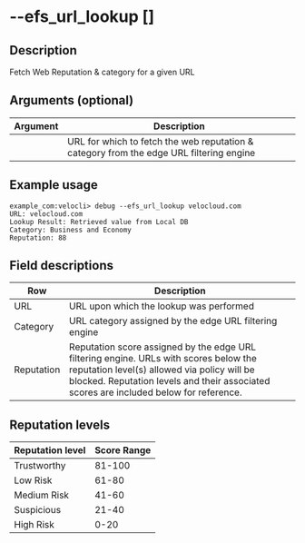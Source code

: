#	--efs_url_lookup [<destination URL>]

##	Description
Fetch Web Reputation & category for a given URL

##  Arguments (optional)
| Argument | Description |
|---|---|
| <destination URL> | URL for which to fetch the web reputation & category from the edge URL filtering engine |

##  Example usage
```
example_com:velocli> debug --efs_url_lookup velocloud.com
URL: velocloud.com
Lookup Result: Retrieved value from Local DB
Category: Business and Economy
Reputation: 88
```

##  Field descriptions
| Row | Description |
|---|---|
| URL | URL upon which the lookup was performed |
| Category | URL category assigned by the edge URL filtering engine |
| Reputation | Reputation score assigned by the edge URL filtering engine.  URLs with scores below the reputation level(s) allowed via policy will be blocked.  Reputation levels and their associated scores are included below for reference. |

##  Reputation levels
| Reputation level | Score Range |
|---|---|
| Trustworthy | 81-100 |
| Low Risk | 61-80 |
| Medium Risk | 41-60 |
| Suspicious | 21-40 |
| High Risk | 0-20 |